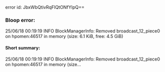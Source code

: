error id: JbxWbQtivRqFlQtONfYlpQ==
### Bloop error:

25/06/18 00:19:19 INFO BlockManagerInfo: Removed broadcast_12_piece0 on hpomen:46517 in memory (size: 6.1 KiB, free: 4.5 GiB)
#### Short summary: 

25/06/18 00:19:19 INFO BlockManagerInfo: Removed broadcast_12_piece0 on hpomen:46517 in memory (size...